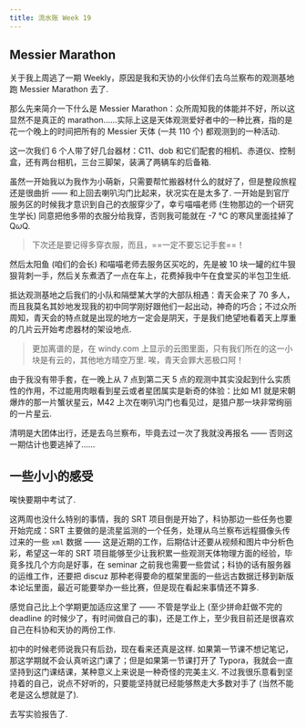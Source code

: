 ```yaml
---
title: 流水账 Week 19
---
```

## Messier Marathon

关于我上周逃了一期 Weekly，原因是我和天协的小伙伴们去乌兰察布的观测基地跑 Messier Marathon 去了.

那么先来简介一下什么是 Messier Marathon：众所周知我的体能并不好，所以这显然不是真正的 marathon……实际上这是天体观测爱好者中的一种比赛，指的是花一个晚上的时间把所有的 Messier 天体 (一共 110 个) 都观测到的一种活动.

这一次我们 6 个人带了好几台器材：C11、dob 和它们配套的相机、赤道仪、控制盒，还有两台相机，三台三脚架，装满了两辆车的后备箱.

虽然一开始我以为我作为小萌新，只需要帮忙搬器材什么的就好了，但是整段旅程还是很曲折 —— 和上回去喇叭沟门比起来，状况实在是太多了. 一开始是到官厅服务区的时候我才意识到自己的衣服穿少了，幸亏喵喵老师 (生物那边的一个研究生学长) 同意把他多带的衣服分给我穿，否则我可能就在 -7 °C 的寒风里面挂掉了 Q$\omega$Q.

> 下次还是要记得多穿衣服，而且，==一定不要忘记手套==！

然后太阳鱼 (咱们的会长) 和喵喵老师去服务区买吃的，先是被 10 块一罐的红牛狠狠背刺一手，然后关东煮洒了一点在车上，花费掉我中午在食堂买的半包卫生纸.

抵达观测基地之后我们的小队和隔壁某大学的大部队相遇：青天会来了 70 多人，而且我莫名其妙地发现我的初中同学刚好跟他们一起出动，神奇的巧合；不过众所周知，青天会的特点就是出现的地方一定会是阴天，于是我们绝望地看着天上厚重的几片云开始考虑器材的架设地点.

> 更加离谱的是，在 windy.com 上显示的云图里面，只有我们所在的这一小块是有云的，其他地方晴空万里. 唉，青天会罪大恶极口阿！

由于我没有带手套，在一晚上从 7 点到第二天 5 点的观测中其实没起到什么实质性的作用，不过能用肉眼看到星云或者星团属实是新奇的体验：比如 M1 就是宋朝爆炸的那一片蟹状星云，M42 上次在喇叭沟门也看见过，是猎户那一块非常绚丽的一片星云.

清明是大团体出行，还是去乌兰察布，毕竟去过一次了我就没再报名 —— 否则这一期估计也要逃掉了……

## 一些小小的感受

唉快要期中考试了.

这两周也没什么特别的事情，我的 SRT 项目倒是开始了，科协那边一些任务也要开始完成：SRT 主要做的是流星监测的一个任务，处理从乌兰察布远程摄像头传过来的一些 ``xml`` 数据 —— 这是近期的工作，后期估计还要从视频和图片中分析色彩，希望这一年的 SRT 项目能够至少让我积累一些观测天体物理方面的经验，毕竟多找几个方向是好事，在 seminar 之前我也需要一些尝试；科协的话有服务器的运维工作，还要把 discuz 那种老得要命的框架里面的一些远古数据迁移到新版本论坛里面，最近可能要举办一些比赛，但是现在看起来事情还不算多.

感觉自己比上个学期更加适应这里了 —— 不管是学业上 (至少拼命赶做不完的 deadline 的时候少了，有时间做自己的事)，还是工作上，至少我目前还是很喜欢自己在科协和天协的两份工作.

初中的时候老师说我只有后劲，现在看来还真是这样. 如果第一节课不想记笔记，那这学期就不会认真听这门课了；但是如果第一节课打开了 Typora，我就会一直坚持到这门课结课，某种意义上来说是一种奇怪的完美主义. 不过我很乐意看到坚持着的自己，说点不好听的，只要能坚持就已经能够熬走大多数对手了 (当然不能老是这么想就是了).

去写实验报告了.